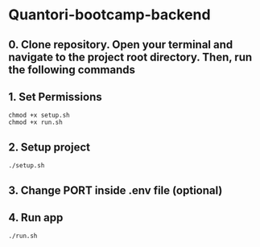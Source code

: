 # Quantori-bootcamp-backend

## 0. Clone repository. Open your terminal and navigate to the project root directory. Then, run the following commands

## 1. Set Permissions
    chmod +x setup.sh
    chmod +x run.sh

## 2. Setup project
    ./setup.sh

## 3. Change PORT inside .env file (optional)
   
## 4. Run app
    ./run.sh

